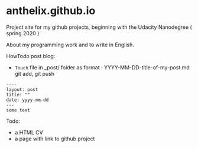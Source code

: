 # anthelix.github.io

Project site for my github projects, beginning with the Udacity Nanodegree ( spring 2020 )

About my programming work and to write in English.

HowTodo post blog: 
- `Touch` file in \_post/ folder as format :  YYYY-MM-DD-title-of-my-post.md
git add, git push
```
----
layout: post
title: ""
date: yyyy-mm-dd
---
some text
```

Todo:
- a HTML CV
- a page with link to github project
